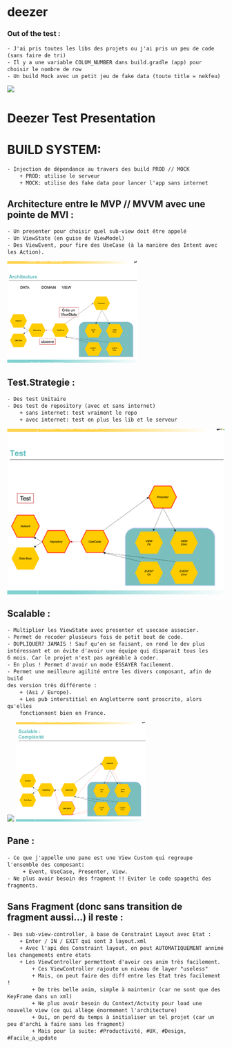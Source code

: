 # deezer

### Out of the test :
    - J'ai pris toutes les libs des projets ou j'ai pris un peu de code (sans faire de tri)
    - Il y a une variable COLUM_NUMBER dans build.gradle (app) pour choisir le nombre de row
    - Un build Mock avec un petit jeu de fake data (toute title = nekfeu)

<img src="DOC/deezer_gif.gif" width="300">


# Deezer Test Presentation

# BUILD SYSTEM:
    - Injection de dépendance au travers des build PROD // MOCK
        + PROD: utilise le serveur
        + MOCK: utilise des fake data pour lancer l'app sans internet

## Architecture entre le MVP // MVVM avec une pointe de MVI :

    - Un presenter pour choisir quel sub-view doit être appelé
    - Un ViewState (en guise de ViewModel)
    - Des ViewEvent, pour fire des UseCase (à la manière des Intent avec 
    les Action).
<img src="DOC/architecture.png" width="300">

## Test.Strategie :
    - Des test Unitaire 
    - Des test de repository (avec et sans internet)
        + sans internet: test vraiment le repo
        + avec internet: test en plus les lib et le serveur
![](DOC/test.png?=400x200 )


## Scalable :
    - Multiplier les ViewState avec presenter et usecase associer.
    - Permet de recoder plusieurs fois de petit bout de code.
    - DUPLIQUER? JAMAIS ! Sauf qu'en se faisant, on rend le dev plus 
    intéressant et on évite d'avoir une équipe qui disparait tous les 
    6 mois. Car le projet n'est pas agréable à coder.
    - En plus ! Permet d'avoir un mode ESSAYER facilement.
    - Permet une meilleure agilité entre les divers composant, afin de build
    des version très différente :
        + (Asi / Europe).
        + Les pub interstitiel en Angletterre sont proscrite, alors qu'elles 
        fonctionnent bien en France.
<img src="DOC/compicados.png" width="300">
<img src="DOC/complexity.png" width="300">


## Pane :
    - Ce que j'appelle une pane est une View Custom qui regroupe l'ensemble des composant:
         + Event, UseCase, Presenter, View.
    - Ne plus avoir besoin des fragment !! Eviter le code spagethi des fragments.

## Sans Fragment (donc sans transition de fragment aussi...) il reste :
    - Des sub-view-controller, à base de Constraint Layout avec Etat :
        + Enter / IN / EXIT qui sont 3 layout.xml
        + Avec l'api des Constraint layout, on peut AUTOMATIQUEMENT annimé les changements entre états
        + Les ViewController permettent d'avoir ces anim très facilement.
            + Ces ViewController rajoute un niveau de layer "useless"
            + Mais, on peut faire des diff entre les Etat très facilement !
            + De très belle anim, simple à maintenir (car ne sont que des KeyFrame dans un xml)
            + Ne plus avoir besoin du Context/Actvity pour load une nouvelle view (ce qui allège énormement l'architecture)
            + Oui, on perd du temps à initialiser un tel projet (car un peu d'archi à faire sans les fragment)
            + Mais pour la suite: #Productivité, #UX, #Design, #Facile_a_update


